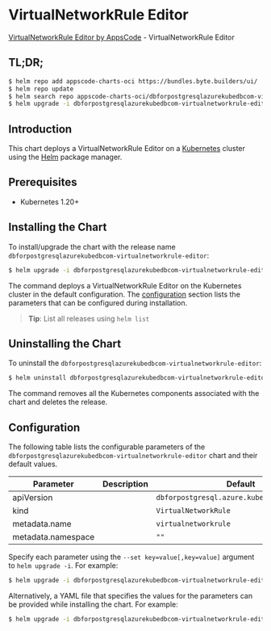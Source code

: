 # VirtualNetworkRule Editor

[VirtualNetworkRule Editor by AppsCode](https://appscode.com) - VirtualNetworkRule Editor

## TL;DR;

```bash
$ helm repo add appscode-charts-oci https://bundles.byte.builders/ui/
$ helm repo update
$ helm search repo appscode-charts-oci/dbforpostgresqlazurekubedbcom-virtualnetworkrule-editor --version=v0.10.0
$ helm upgrade -i dbforpostgresqlazurekubedbcom-virtualnetworkrule-editor appscode-charts-oci/dbforpostgresqlazurekubedbcom-virtualnetworkrule-editor -n default --create-namespace --version=v0.10.0
```

## Introduction

This chart deploys a VirtualNetworkRule Editor on a [Kubernetes](http://kubernetes.io) cluster using the [Helm](https://helm.sh) package manager.

## Prerequisites

- Kubernetes 1.20+

## Installing the Chart

To install/upgrade the chart with the release name `dbforpostgresqlazurekubedbcom-virtualnetworkrule-editor`:

```bash
$ helm upgrade -i dbforpostgresqlazurekubedbcom-virtualnetworkrule-editor appscode-charts-oci/dbforpostgresqlazurekubedbcom-virtualnetworkrule-editor -n default --create-namespace --version=v0.10.0
```

The command deploys a VirtualNetworkRule Editor on the Kubernetes cluster in the default configuration. The [configuration](#configuration) section lists the parameters that can be configured during installation.

> **Tip**: List all releases using `helm list`

## Uninstalling the Chart

To uninstall the `dbforpostgresqlazurekubedbcom-virtualnetworkrule-editor`:

```bash
$ helm uninstall dbforpostgresqlazurekubedbcom-virtualnetworkrule-editor -n default
```

The command removes all the Kubernetes components associated with the chart and deletes the release.

## Configuration

The following table lists the configurable parameters of the `dbforpostgresqlazurekubedbcom-virtualnetworkrule-editor` chart and their default values.

|     Parameter      | Description |                        Default                         |
|--------------------|-------------|--------------------------------------------------------|
| apiVersion         |             | <code>dbforpostgresql.azure.kubedb.com/v1alpha1</code> |
| kind               |             | <code>VirtualNetworkRule</code>                        |
| metadata.name      |             | <code>virtualnetworkrule</code>                        |
| metadata.namespace |             | <code>""</code>                                        |


Specify each parameter using the `--set key=value[,key=value]` argument to `helm upgrade -i`. For example:

```bash
$ helm upgrade -i dbforpostgresqlazurekubedbcom-virtualnetworkrule-editor appscode-charts-oci/dbforpostgresqlazurekubedbcom-virtualnetworkrule-editor -n default --create-namespace --version=v0.10.0 --set apiVersion=dbforpostgresql.azure.kubedb.com/v1alpha1
```

Alternatively, a YAML file that specifies the values for the parameters can be provided while
installing the chart. For example:

```bash
$ helm upgrade -i dbforpostgresqlazurekubedbcom-virtualnetworkrule-editor appscode-charts-oci/dbforpostgresqlazurekubedbcom-virtualnetworkrule-editor -n default --create-namespace --version=v0.10.0 --values values.yaml
```
